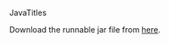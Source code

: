 JavaTitles

Download the runnable jar file from <a href="http://46.101.229.103/xdavid/Projets/JavaTitles.html">here</a>.
